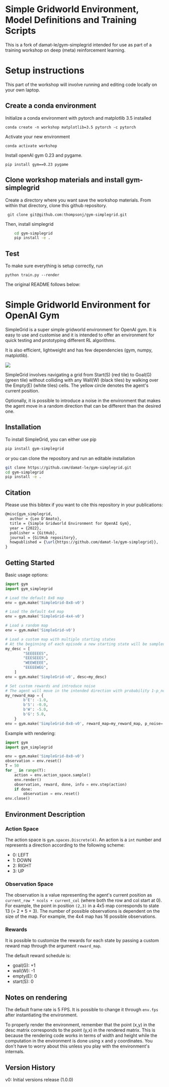 # Simple Gridworld Environment, Model Definitions and Training Scripts
This is a fork of damat-le/gym-simplegrid intended for use as part of a training workshop on deep (meta) reinforcement learning. 

# Setup instructions
This part of the workshop will involve running and editing code locally on your own laptop. 

## Create a conda environment

Initialize a conda environment with pytorch and matplotlib 3.5 installed

`conda create -n workshop matplotlib=3.5 pytorch -c pytorch`

Activate your new environment

`conda activate workshop`

Install openAI gym 0.23 and pygame. 

`pip install gym==0.23 pygame`

## Clone workshop materials and install gym-simplegrid
Create a directory where you want save the workshop materials. From within that directory, clone this github repository.

` git clone git@github.com:thompsonj/gym-simplegrid.git`

Then, install simplegrid
```bash
    cd gym-simplegrid
    pip install -e .
```

## Test
To make sure everything is setup correctly, run

`python train.py --render`




The original README follows below:

# Simple Gridworld Environment for OpenAI Gym

SimpleGrid is a super simple gridworld environment for OpenAI gym. It is easy to use and customise and it is intended to offer an environment for quick testing and prototyping different RL algorithms.

It is also efficient, lightweight and has few dependencies (gym, numpy, matplotlib). 

![](img/simplegrid.gif)

SimpleGrid involves navigating a grid from Start(S) (red tile) to Goal(G) (green tile) without colliding with any Wall(W) (black tiles) by walking over
the Empty(E) (white tiles) cells. The yellow circle denotes the agent's current position. 

Optionally, it is possible to introduce a noise in the environment that makes the agent move in a random direction that can be different than the desired one.


## Installation

To install SimpleGrid, you can either use pip

```bash
pip install gym-simplegrid
```

or you can clone the repository and run an editable installation

```bash
git clone https://github.com/damat-le/gym-simplegrid.git
cd gym-simplegrid
pip install -e .
```


## Citation

Please use this bibtex if you want to cite this repository in your publications:

```tex
@misc{gym_simplegrid,
  author = {Leo D'Amato},
  title = {Simple Gridworld Environment for OpenAI Gym},
  year = {2022},
  publisher = {GitHub},
  journal = {GitHub repository},
  howpublished = {\url{https://github.com/damat-le/gym-simplegrid}},
}
```

## Getting Started

Basic usage options:

```python
import gym 
import gym_simplegrid

# Load the default 8x8 map
env = gym.make('SimpleGrid-8x8-v0')

# Load the default 4x4 map
env = gym.make('SimpleGrid-4x4-v0')

# Load a random map
env = gym.make('SimpleGrid-v0')

# Load a custom map with multiple starting states
# At the beginning of each episode a new starting state will be sampled
my_desc = [
        "SEEEEEES",
        "EEESEEES",
        "WEEWEEEE",
        "EEEEEWEG",
    ]
env = gym.make('SimpleGrid-v0', desc=my_desc)

# Set custom rewards and introduce noise
# The agent will move in the intended direction with probability 1-p_noise
my_reward_map = {
        b'E': -1.0,
        b'S': -0.0,
        b'W': -5.0,
        b'G': 5.0,
    }
env = gym.make('SimpleGrid-8x8-v0', reward_map=my_reward_map, p_noise=.4)
```

Example with rendering:

```python
import gym 
import gym_simplegrid

env = gym.make('SimpleGrid-8x8-v0')
observation = env.reset()
T = 50
for _ in range(T):
    action = env.action_space.sample()
    env.render()
    observation, reward, done, info = env.step(action)
    if done:
        observation = env.reset()
env.close()
```


## Environment Description

### Action Space

The action space is `gym.spaces.Discrete(4)`. An action is a `int` number and represents a direction according to the following scheme:

- 0: LEFT
- 1: DOWN
- 2: RIGHT
- 3: UP

### Observation Space

The observation is a value representing the agent's current position as
`current_row * ncols + current_col` (where both the row and col start at 0).
For example, the point in position `(2,3)` in a 4x5 map corresponds to state 13 (= 2 * 5 + 3).
The number of possible observations is dependent on the size of the map.
For example, the 4x4 map has 16 possible observations.

### Rewards

It is possible to customize the rewards for each state by passing a custom reward map through the argument `reward_map`.

The default reward schedule is:

- goal(G): +1
- wall(W): -1
- empty(E): 0
- start(S): 0

## Notes on rendering

The default frame rate is 5 FPS. It is possible to change it through `env.fps` after instantiating the environment.

To properly render the environment, remember that the point (x,y) in the desc matrix corresponds to the point (y,x) in the rendered matrix.
This is because the rendering code works in terms of width and height while the computation in the environment is done using x and y coordinates.
You don't have to worry about this unless you play with the environment's internals.

## Version History

v0: Initial versions release (1.0.0)